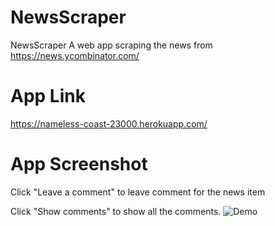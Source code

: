 # NewsScraper
NewsScraper
A web app scraping the news from https://news.ycombinator.com/

# App Link
https://nameless-coast-23000.herokuapp.com/

# App Screenshot
Click "Leave a comment" to leave comment for the news item

Click "Show comments" to show all the comments.
![Demo](https://github.com/savannahz123/NewsScraper/blob/master/demo.png)

